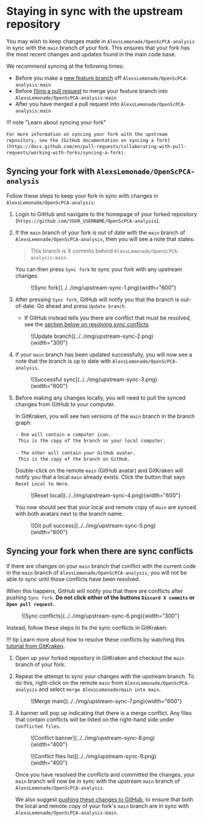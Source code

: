 # Staying in sync with the upstream repository

You may wish to keep changes made in `AlexsLemonade/OpenScPCA-analysis` in sync with the `main` branch of your fork.
This ensures that your fork has the most recent changes and updates found in the main code base.

We recommend syncing at the following times:

- Before you make a [new feature branch](./working-with-branches.md) off `AlexsLemonade/OpenScPCA-analysis:main`
- Before [filing a pull request](../creating-pull-requests/index.md) to merge your feature branch into `AlexsLemonade/OpenScPCA-analysis:main`
- After you have merged a pull request into `AlexsLemonade/OpenScPCA-analysis:main` <!-- STUB_LINK: link to merge docs-->


!!! note "Learn about syncing your fork"

    For more information on syncing your fork with the upstream repository, see the [GitHub documentation on syncing a fork](https://docs.github.com/en/pull-requests/collaborating-with-pull-requests/working-with-forks/syncing-a-fork).


## Syncing your fork with `AlexsLemonade/OpenScPCA-analysis`

Follow these steps to keep your fork in sync with changes in `AlexsLemonade/OpenScPCA-analysis`:

1. Login to GitHub and navigate to the homepage of your forked repository (`https://github.com/YOUR_USERNAME/OpenScPCA-analysis`).

1. If the `main` branch of your fork is out of date with the `main` branch of `AlexsLemonade/OpenScPCA-analysis`, then you will see a note that states:

    >  This branch is X commits behind `AlexsLemonade/OpenScPCA-analysis:main`.

    You can then press `Sync fork` to sync your fork with any upstream changes.

    <figure markdown="span">
        ![Sync fork](../../img/upstream-sync-1.png){width="600"}
    </figure>

1. After pressing `Sync fork`, GitHub will notify you that the branch is out-of-date.
Go ahead and press `Update branch`.

    - If GitHub instead tells you there are conflict that must be resolved, see the [section below on resolving sync conflicts](#syncing-your-fork-when-there-are-sync-conflicts).


    <figure markdown="span">
        ![Update branch](../../img/upstream-sync-2.png){width="300"}
    </figure>

1. If your `main` branch has been updated successfully, you will now see a note that the branch is up to date with `AlexsLemonade/OpenScPCA-analysis`.

    <figure markdown="span">
        ![Successful sync](../../img/upstream-sync-3.png){width="600"}
    </figure>

1. Before making any changes locally, you will need to pull the synced changes from GitHub to your computer.

    In GitKraken, you will see two versions of the `main` branch in the branch graph:

       - One will contain a computer icon.
        This is the copy of the branch on your local computer.

       - The other will contain your GitHub avatar.
        This is the copy of the branch on GitHub.

    Double-click on the remote `main` (GitHub avatar) and GitKraken will notify you that a local `main` already exists.
    Click the button that says `Reset Local to Here`.

    <figure markdown="span">
        ![Reset local](../../img/upstream-sync-4.png){width="600"}
    </figure>

    You now should see that your local and remote copy of `main` are synced with both avatars next to the branch name.

    <figure markdown="span">
        ![Git pull success](../../img/upstream-sync-5.png){width="600"}
    </figure>


## Syncing your fork when there are sync conflicts

If there are changes on your `main` branch that conflict with the current code in the `main` branch of `AlexsLemonade/OpenScPCA-analysis`, you will not be able to sync until those conflicts have been resolved.

When this happens, GitHub will notify you that there are conflicts after pushing `Sync fork`.
**Do not click either of the buttons `Discard X commits` or `Open pull request`.**

<figure markdown="span">
    ![Sync conflicts](../../img/upstream-sync-6.png){width="300"}
</figure>

Instead, follow these steps to fix the sync conflicts in GitKraken:

!!! tip
    Learn more about how to resolve these conflicts by watching this [tutorial from GitKraken](https://www.gitkraken.com/learn/git/tutorials/how-to-resolve-merge-conflict-in-git).

1. Open up your forked repository in GitKraken and checkout the `main` branch of your fork.

1. Repeat the attempt to sync your changes with the upstream branch.
    To do this, right-click on the remote `main` from `AlexsLemonade/OpenScPCA-analysis` and select `merge AlexsLemonade/main into main`.

    <figure markdown="span">
        ![Merge main](../../img/upstream-sync-7.png){width="600"}
    </figure>

1. A banner will pop up indicating that there is a merge conflict.
Any files that contain conflicts will be listed on the right-hand side under `Conflicted files`.

    <figure markdown="span">
        ![Conflict banner](../../img/upstream-sync-8.png){width="400"}
    </figure>

    <figure markdown="span">
        ![Conflict files list](../../img/upstream-sync-9.png){width="400"}
    </figure>

    Once you have resolved the conflicts and committed the changes, your `main` branch will now be in sync with the upstream `main` branch of `AlexsLemonade/OpenScPCA-analysis`.

    We also suggest [pushing these changes to GitHub](./push-to-origin.md), to ensure that both the local and remote copy of your fork's `main` branch are in sync with `AlexsLemonade/OpenScPCA-analysis:main`.
